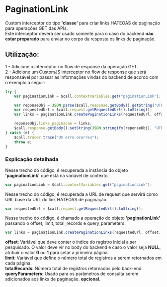 # PaginationLink
Custom interceptor do tipo <b>'classe'</b> para criar links HATEOAS de paginação para operações GET das APIs.
<br/>Este interceptor deverá ser usado somente para o caso do backend <b>não estar preparado</b> para enviar no corpo da resposta os links de paginação.

## Utilização:
1 - Adicione o interceptor no flow de response da operação GET.
<br>
2 - Adicione um CustomJS interceptor no flow de response que será responsável por passar as informações vindas do backend de acordo com o exemplo a seguir:

```javascript
try {
    var paginationLink = $call.contextVariables.get("paginationLink");

    var reponseObj = JSON.parse($call.response.getBody().getString('UTF-8'));
    var requestedUrl = $call.request.getRequestedUrl().toString();
    var links = paginationLink.createPaginationLinks(requestedUrl, offset, limit, totalRecords, queryParameters);

    reponseObj.links_paginacao = links;
    $call.response.getBody().setString(JSON.stringify(reponseObj), "UTF-8");
} catch (e) {
    $call.tracer.trace("Um erro ocorreu");
    throw e;
}
```

### Explicação detalhada
Nesse trecho do código, é recuperada a instância do objeto <b>'paginationLink'</b> que está na variável de contexto.
```javascript
var paginationLink = $call.contextVariables.get("paginationLink");
```

Nesse trecho do código, é recuperada a URL de request que servirá como URL base da URL do link HATEOAS de paginação.
```javascript
var requestedUrl = $call.request.getRequestedUrl().toString();
```

Nesse trecho do código, é chamado a operação do objeto <b>'paginationLink'</b> passando o offset, limit, total_records e query_parameters.
```javascript
var links = paginationLink.createPaginationLinks(requestedUrl, offset, limit, totalRecords, queryParameters);
```

<b>offset</b>: Variável que deve conter o índice do registro inicial a ser pesquisado. O valor deve vir no body do backend e caso o valor seja <b>NULL</b>, atribuir o valor <b>0</b> ou <b>1</b> para setar a primeira página.
<br><b>limit</b>: Variável que define o número total de registros a serem retornados em cada página.
<br><b>totalRecords</b>: Número total de registros retornados pelo back-end.
<br><b>queryParameters</b>: Usado para os parâmetros de consulta serem adicionados aos links de paginação. <b>opcional</b>.
